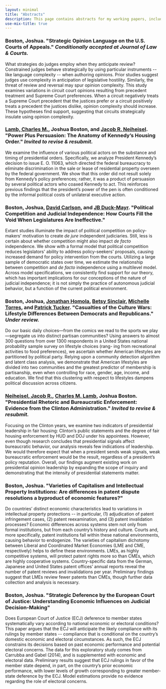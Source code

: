 ```yaml
---
layout: minimal
title: "Abstracts"
description: This page contains abstracts for my working papers, including those that are under review.
use-mix-title: true
---
```


### <a name="complexity"></a>Boston, Joshua. "Strategic Opinion Language on the U.S. Courts of Appeals." *Conditionally accepted at Journal of Law & Courts.*
What strategies do judges employ when they anticipate review? Constrained judges behave strategically by using particular instruments -- like language complexity -- when authoring opinions. Prior studies suggest judges use complexity in anticipation of legislative hostility. Similarly, the threat of review and reversal may spur opinion complexity. This study examines variations in circuit court opinions resulting from precedent treatment and Supreme Court preferences. When a circuit negatively treats a Supreme Court precedent that the justices prefer or a circuit positively treats a precedent the justices dislike, opinion complexity should increase. These hypotheses find support, suggesting that circuits strategically insulate using opinion complexity.

### <a name="jfk"></a><a href="http://polsci.buffalo.edu/facultystaff/lamb/" target="_blank">Lamb, Charles M.</a>, Joshua Boston, and <a href="https://sites.google.com/site/poliscineiheisel/" target="_blank">Jacob R. Neiheisel</a>. "Power Plus Persuasion: The Anatomy of Kennedy’s Housing Order." *Invited to revise & resubmit.*
We examine the influence of various political actors on the substance and timing of presidential orders. Specifically, we analyze President Kennedy’s decision to issue E. O. 11063, which directed the federal bureaucracy to eliminate discrimination in the sale or lease of residential property overseen by the federal government. We show that this order did not result solely from Kennedy’s policy preferences; rather, it was a product of persuasion by several political actors who coaxed Kennedy to act. This reinforces previous findings that the president’s power of the pen is often conditioned by the informal political costs of unilateral executive action. 

### <a name="independence"></a>Boston, Joshua, <a href="https://sites.wustl.edu/davidcarlson/" target="_blank">David Carlson</a>, and <a href="http://jbduckmayr.com/" target="_blank">JB Duck-Mayr</a>. "Political Competition and Judicial Independence: How Courts Fill the Void When Legislatures Are Ineffective."
Extant studies illuminate the impact of political competition on policy-makers' motivation to create *de jure* independent judiciaries. Still, less is certain about whether competition might also impact *de facto* independence. We show with a formal model that political competition reduces legislators' ability to address policy-seekers' proposals, causing increased demand for policy intervention from the courts. Utilizing a large sample of democratic states over time, we estimate the relationship between competition and *de facto* independence using a multilevel model. Across model specifications, we consistently find support for our theory, which has important implications for our conceptions of the nature of judicial independence; it is not simply the practice of autonomous judicial behavior, but a function of the current political environment.

### <a name="lifestyles"></a>Boston, Joshua, <a href="http://jhomola.com/" target="_blank">Jonathan Homola</a>, <a href="https://pages.wustl.edu/betsysinclair" target="_blank">Betsy Sinclair</a>, <a href="http://smtorres.org/" target="_blank">Michelle Torres</a>, and <a href="http://www.patricktucker.org/" target="_blank">Patrick Tucker</a>. "Casualties of the Culture Wars: Lifestyle Differences Between Democrats and Republicans." *Under review.*
Do our basic daily choices—from the comics we read to the sports we play—segregate us into distinct partisan communities? Using answers to almost 300 questions from over 1300 respondents in a United States national probability sample survey on lifestyle choices (rang- ing from recreational activities to food preferences), we ascertain whether American lifestyles are partitioned by political party. Relying upon a community detection algorithm and latent class analysis, we demonstrate that American lifestyles are divided into two communities and the greatest predictor of membership is partisanship, even when controlling for race, gender, age, income, and education. We find that this clustering with respect to lifestyles dampens political discussion across citizens. 

### <a name="clinton"><a href="https://sites.google.com/site/poliscineiheisel/" target="_blank">Neiheisel, Jacob R.</a>, </a><a href="http://polsci.buffalo.edu/facultystaff/lamb/" target="_blank">Charles M. Lamb</a>, Joshua Boston. "Presidential Rhetoric and Bureaucratic Enforcement: Evidence from the Clinton Administration." *Invited to revise & resubmit.*
Focusing on the Clinton years, we examine two indicators of presidential leadership in fair housing: Clinton’s public statements and the degree of fair housing enforcement by HUD and DOJ under his appointees. However, even though research concludes that presidential signals affect bureaucratic behavior, our analysis reveals few indications of leadership. We would therefore expect that when a president sends weak signals, weak bureaucratic enforcement would be the result, regardless of a president’s policy reputation. Overall, our findings augment existing work on presidential opinion leadership by expanding the scope of inquiry and demonstrating that the intensity of presidential statements matter. 

### <a name="patent"></a>Boston, Joshua. "Varieties of Capitalism and Intellectual Property Institutions: Are differences in patent dispute resolutions a byproduct of economic features?"
Do countries’ distinct economic characteristics lead to variations in intellectual property protections -- in particular, (1) adjudication of patent infringement cases, (2) patent reexamination, and (3) patent invalidation processes? Economic differences across systems stem not only from formal institutions, but from each country’s history and culture. Courts and, more specifically, patent institutions fall within these national environments, causing behavior to endogenize. The varieties of capitalism dichotomy between Liberal and Coordinated Market Economies (LME and CME, respectively) helps to define these environments. LMEs, as highly competitive systems, will protect patent rights more so than CMEs, which are highly cooperative systems. Country-specific data from the German, Japanese and United States patent offices’ annual reports reveal the number of patent reviews and invalidations per year. Preliminary findings suggest that LMEs review fewer patents than CMEs, though further data collection and analysis is necessary.

### <a name="deference"></a>Boston, Joshua. "Strategic Deference by the European Court of Justice: Understanding Economic Influences on Judicial Decision-Making"
Does European Court of Justice (ECJ) deference to member states systematically vary according to national economic or electoral conditions? This paper argues that the ECJ will anticipate the likely compliance with its rulings by member states -- compliance that is conditional on the country’s domestic economic and electoral circumstances. As such, the ECJ constrains its decisions based on past economic performance and potential electoral concerns. The data for this exploratory study comes from Carrubba and Gabel (2014), and is supplemented with economic and electoral data. Preliminary results suggest that ECJ rulings in favor of the member state depend, in part, on the country’s prior economic performance, with lower levels of growth corresponding to greater member-state deference by the ECJ. Model estimations provide no evidence regarding the role of electoral concerns.
